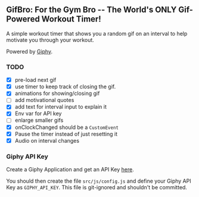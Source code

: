 GifBro: For the Gym Bro -- The World's ONLY Gif-Powered Workout Timer!
---------

A simple workout timer that shows you a random gif on an interval to help motivate you
through your workout.

Powered by [Giphy](https://giphy.com/).

### TODO
- [x] pre-load next gif
- [x] use timer to keep track of closing the gif.
- [x] animations for showing/closing gif
- [ ] add motivational quotes
- [x] add text for interval input to explain it
- [x] Env var for API key
- [ ] enlarge smaller gifs
- [x] onClockChanged should be a `CustomEvent`
- [x] Pause the timer instead of just resetting it
- [x] Audio on interval changes

### Giphy API Key
Create a Giphy Application and get an API Key [here](https://developers.giphy.com/).

You should then create the file `src/js/config.js` and define your Giphy API Key as `GIPHY_API_KEY`. This file is git-ignored and shouldn't be committed.
